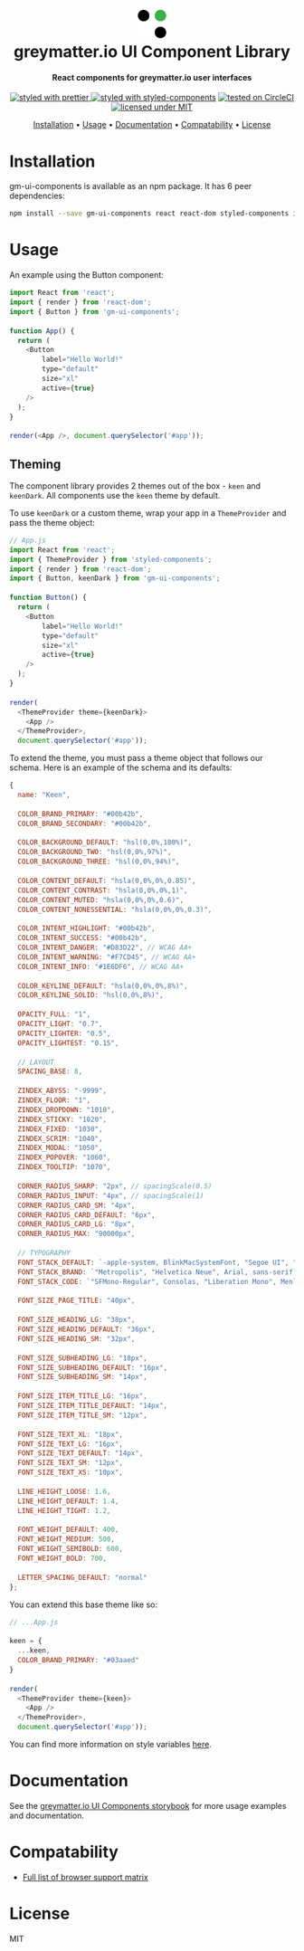 <h1 align="center">
  <br>
  <img src="./src/images/greymatter-logo.png" alt="greymatter.io Logo" width="50">
  <br>
  greymatter.io UI Component Library
  <br>
</h1>

<h4 align="center">React components for greymatter.io user interfaces</h4>

<p align="center">
  <a href="https://github.com/prettier/prettier" target="_blank">
    <img src="https://img.shields.io/badge/formatted_with-prettier-ff69b4.svg"
         alt="styled with prettier">
  </a>
  <a href="https://www.styled-components.com/" target="_blank"><img src="https://img.shields.io/badge/styled_with-%F0%9F%92%85%20styled--components-orange.svg?colorB=daa357" alt="styled with styled-components"></a>
  <a href="https://circleci.com/gh/greymatter-io/gm-ui-components/tree/master" target="_blank"><img src="https://circleci.com/gh/greymatter-io/gm-ui-components/tree/master.svg?style=shield" alt="tested on CircleCI"></a>
  <a href="https://opensource.org/licenses/mit-license.php" target="_blank"><img src="https://badges.frapsoft.com/os/mit/mit.svg?v=103" alt="licensed under MIT"></a>
</p>

<p align="center">
  <a href="#installation">Installation</a> •
  <a href="#usage">Usage</a> •
  <a href="#documentation">Documentation</a> •
  <a href="#compatability">Compatability</a> •
  <a href="#license">License</a>
</p>

# Installation

gm-ui-components is available as an npm package. It has 6 peer dependencies:

```sh
npm install --save gm-ui-components react react-dom styled-components inter-ui react-popper @popperjs/core
```

# Usage

An example using the Button component:

```javascript
import React from 'react';
import { render } from 'react-dom';
import { Button } from 'gm-ui-components';

function App() {
  return (
    <Button
        label="Hello World!"
        type="default"
        size="xl"
        active={true}
    />
  );
}

render(<App />, document.querySelector('#app'));
```

## Theming

The component library provides 2 themes out of the box - `keen` and `keenDark`. All components use the `keen` theme by default. 

To use `keenDark` or a custom theme, wrap your app in a `ThemeProvider` and pass the theme object:

```javascript
// App.js
import React from 'react';
import { ThemeProvider } from 'styled-components';
import { render } from 'react-dom';
import { Button, keenDark } from 'gm-ui-components';

function Button() {
  return (
    <Button
        label="Hello World!"
        type="default"
        size="xl"
        active={true}
    />
  );
}

render(
  <ThemeProvider theme={keenDark}>
    <App />
  </ThemeProvider>, 
  document.querySelector('#app'));
```

To extend the theme, you must pass a theme object that follows our schema. Here is an example of the schema and its defaults:

```javascript
{
  name: "Keen",

  COLOR_BRAND_PRIMARY: "#00b42b",
  COLOR_BRAND_SECONDARY: "#00b42b",

  COLOR_BACKGROUND_DEFAULT: "hsl(0,0%,100%)",
  COLOR_BACKGROUND_TWO: "hsl(0,0%,97%)",
  COLOR_BACKGROUND_THREE: "hsl(0,0%,94%)",

  COLOR_CONTENT_DEFAULT: "hsla(0,0%,0%,0.85)",
  COLOR_CONTENT_CONTRAST: "hsla(0,0%,0%,1)",
  COLOR_CONTENT_MUTED: "hsla(0,0%,0%,0.6)",
  COLOR_CONTENT_NONESSENTIAL: "hsla(0,0%,0%,0.3)",

  COLOR_INTENT_HIGHLIGHT: "#00b42b",
  COLOR_INTENT_SUCCESS: "#00b42b",
  COLOR_INTENT_DANGER: "#D83D22", // WCAG AA+
  COLOR_INTENT_WARNING: "#F7CD45", // WCAG AA+
  COLOR_INTENT_INFO: "#1E6DF6", // WCAG AA+

  COLOR_KEYLINE_DEFAULT: "hsla(0,0%,0%,8%)",
  COLOR_KEYLINE_SOLID: "hsl(0,0%,8%)",

  OPACITY_FULL: "1",
  OPACITY_LIGHT: "0.7",
  OPACITY_LIGHTER: "0.5",
  OPACITY_LIGHTEST: "0.15",

  // LAYOUT
  SPACING_BASE: 8,

  ZINDEX_ABYSS: "-9999",
  ZINDEX_FLOOR: "1",
  ZINDEX_DROPDOWN: "1010",
  ZINDEX_STICKY: "1020",
  ZINDEX_FIXED: "1030",
  ZINDEX_SCRIM: "1040",
  ZINDEX_MODAL: "1050",
  ZINDEX_POPOVER: "1060",
  ZINDEX_TOOLTIP: "1070",

  CORNER_RADIUS_SHARP: "2px", // spacingScale(0.5)
  CORNER_RADIUS_INPUT: "4px", // spacingScale(1)
  CORNER_RADIUS_CARD_SM: "4px",
  CORNER_RADIUS_CARD_DEFAULT: "6px",
  CORNER_RADIUS_CARD_LG: "8px",
  CORNER_RADIUS_MAX: "90000px",

  // TYPOGRAPHY
  FONT_STACK_DEFAULT: `-apple-system, BlinkMacSystemFont, "Segoe UI", "Roboto", "Oxygen", "Ubuntu", "Cantarell", "Fira Sans", "Droid Sans", "Helvetica Neue", sans-serif`,
  FONT_STACK_BRAND: `"Metropolis", "Helvetica Neue", Arial, sans-serif`,
  FONT_STACK_CODE: `"SFMono-Regular", Consolas, "Liberation Mono", Menlo, Courier, monospace`,

  FONT_SIZE_PAGE_TITLE: "40px",

  FONT_SIZE_HEADING_LG: "38px",
  FONT_SIZE_HEADING_DEFAULT: "36px",
  FONT_SIZE_HEADING_SM: "32px",

  FONT_SIZE_SUBHEADING_LG: "18px",
  FONT_SIZE_SUBHEADING_DEFAULT: "16px",
  FONT_SIZE_SUBHEADING_SM: "14px",

  FONT_SIZE_ITEM_TITLE_LG: "16px",
  FONT_SIZE_ITEM_TITLE_DEFAULT: "14px",
  FONT_SIZE_ITEM_TITLE_SM: "12px",

  FONT_SIZE_TEXT_XL: "18px",
  FONT_SIZE_TEXT_LG: "16px",
  FONT_SIZE_TEXT_DEFAULT: "14px",
  FONT_SIZE_TEXT_SM: "12px",
  FONT_SIZE_TEXT_XS: "10px",

  LINE_HEIGHT_LOOSE: 1.6,
  LINE_HEIGHT_DEFAULT: 1.4,
  LINE_HEIGHT_TIGHT: 1.2,

  FONT_WEIGHT_DEFAULT: 400,
  FONT_WEIGHT_MEDIUM: 500,
  FONT_WEIGHT_SEMIBOLD: 600,
  FONT_WEIGHT_BOLD: 700,

  LETTER_SPACING_DEFAULT: "normal"
};
```

You can extend this base theme like so:

```javascript
// ...App.js

keen = {
  ...keen,
  COLOR_BRAND_PRIMARY: "#03aaed"
}

render(
  <ThemeProvider theme={keen}>
    <App />
  </ThemeProvider>, 
  document.querySelector('#app'));
```

You can find more information on style variables [here](https://greymatter-io.github.io/gm-ui-components/?selectedKind=%20Overview%7CStyles&selectedStory=Styles&full=0&addons=1&stories=1&panelRight=0&addonPanel=storybook%2Fthemes%2Fpanel).

# Documentation

See the [greymatter.io UI Components storybook](https://greymatter-io.github.io/gm-ui-components) for more usage examples and documentation.

# Compatability

* [Full list of browser support matrix](http://browserl.ist/?q=last+2+Chrome+versions%2C+last+2+ChromeAndroid+versions%2C+last+2+Safari+versions%2C+last+2+iOS+versions%2C+last+2+Firefox+versions%2C+last+2+Edge+versions)

# License

MIT
